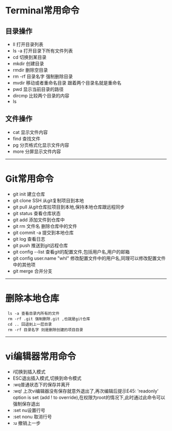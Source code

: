 # Terminal常用命令

## 目录操作
* ll  打开目录列表
* ls -a 打开目录下所有文件列表
* cd   切换到某目录
* mkdir 创建目录
* rmdir 删除空目录
* rm -rf 目录名字 强制删除目录
* mvdir 移动或者重命名目录 跟着两个目录名就是重命名
* pwd  显示当前目录的路径
* dircmp 比较两个目录的内容
* ls 
## 文件操作
* cat 显示文件内容
* find 查找文件
* pg 分页格式化显示文件内容
* more 分屏显示文件内容

***
# Git常用命令
* git init 建立仓库
* git clone SSH 从git复制项目到本地
* git pull 从git仓库拉项目到本地,保持本地仓库跟远程同步
* git status 查看仓库状态
* git add 添加文件到仓库中
* git rm 文件名 删除仓库中的文件
* git commit -a  提交到本地仓库
* git log 查看日志
* git push 推送到git远程仓库
* git config --list 查看git的配置文件,包括用户名,用户的邮箱
* git config user.name "whl" 修改配置文件中的用户名,同理可以修改配置文件中的其他项
* git merge 合并分支

***
# 删除本地仓库

```
 ls -a 查看目录内所有的文件
 rm -rf .git 强制删除.git ,也就是git仓库
 cd .. 回退到上一层目录
 rm -rf 目录名字 则是删除创建的项目目录

```

***
# vi编辑器常用命令
* i切换到插入模式
* ESC退出插入模式,切换到命令模式
* :wq普通状态下的保存并离开
* :wq! 上次vi编辑器没有保存就意外退出了,再次编辑后提示E45: 'readonly' option is set (add ! to override),在权限为root的情况下,此时通过此命令可以强制保存退出
* :set nu设置行号
* :set nonu 取消行号
* :u 撤销上一步

